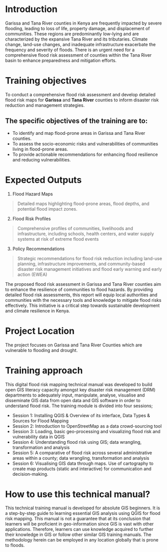 # Introduction
Garissa and Tana River counties in Kenya are frequently impacted by severe flooding, leading to loss of life, property damage, and displacement of communities. These regions are predominantly low-lying and are characterized by the expansive Tana River and its tributaries. Climate change, land-use changes, and inadequate infrastructure exacerbate the frequency and severity of floods. There is an urgent need for a comprehensive flood risk assessment of counties within the Tana River basin to enhance preparedness and mitigation efforts.

# Training objectives
To conduct a comprehensive flood risk assessment and develop detailed flood risk maps for **Garissa** and **Tana River** counties to inform disaster risk reduction and management strategies. 

## The specific objectives of the training are to: 
- To identify and map flood-prone areas in Garissa and Tana River counties.
- To assess the socio-economic risks and vulnerabilities of communities living in flood-prone areas.
- To provide actionable recommendations for enhancing flood resilience and reducing vulnerabilities.

# Expected Outputs
1. Flood Hazard Maps
>Detailed maps highlighting flood-prone areas, flood depths, and potential flood impact zones.
2. Flood Risk Profiles
>Comprehensive profiles of communities, livelihoods and infrastructure, including schools, health centers, and water supply systems at risk of extreme flood events
3. Policy Recommendations
>Strategic recommendations for flood risk reduction including land-use planning, infrastructure improvements, and community-based disaster risk management initiatives and flood early warning and early action (EWEA)

The proposed flood risk assessment in Garissa and Tana River counties aim to enhance the resilience of communities to flood hazards. By providing detailed flood risk assessments, this report will equip local authorities and communities with the necessary tools and knowledge to mitigate flood risks effectively. This initiative is a critical step towards sustainable development and climate resilience in Kenya.

# Project Location
The project focuses on Garissa and Tana River Counties which are vulnerable to flooding and drought. 

# Training approach

This digital flood risk mapping technical manual was developed to build open GIS literacy capacity amongst key disaster risk management (DRM) departments to adequately input, manipulate, analyse, visualise and disseminate GIS data from open  data and GIS software in order to understand flood risk. 
The training module is divided into four sessions;  
- Session 1: Installing QGIS & Overview of its interface, Data Types & Sources for Flood Mapping
- Session 2: Introduction to OpenStreetMap as a data crowd-sourcing tool
- Session 3: Loading, basic geo-processing and visualizing flood risk and vulnerability data in QGIS
- Session 4: Understanding flood risk using GIS; data wrangling, transformation and analysis
- Session 5: A comparative of flood risk across several administrative areas within a county; data wrangling, transformation and analysis
- Session 6: Visualising GIS data through maps. Use of cartography to create map products (static and interactive) for communication and decision-making.

# How to use this technical manual? 
This technical training manual is developed for absolute GIS beginners. It is a step-by-step guide to learning essential GIS analysis using QGIS for flood risk mapping. This manual is not a guarantee  that at its conclusion that learners will be proficient in geo-information since GIS is vast with other applications. Therefore, learners can use knowledge acquired to further their knowledge in GIS or follow other similar GIS training manuals. The methodology herein can be employed in any location globally that is prone to floods.


